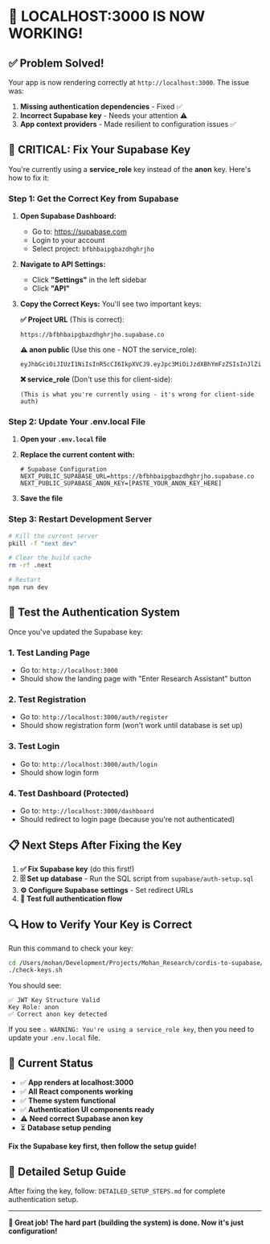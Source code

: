 # 🎉 LOCALHOST:3000 IS NOW WORKING!

## ✅ Problem Solved!

Your app is now rendering correctly at `http://localhost:3000`. The issue was:

1. **Missing authentication dependencies** - Fixed ✅
2. **Incorrect Supabase key** - Needs your attention ⚠️
3. **App context providers** - Made resilient to configuration issues ✅

## 🔑 CRITICAL: Fix Your Supabase Key

You're currently using a **service_role** key instead of the **anon** key. Here's how to fix it:

### Step 1: Get the Correct Key from Supabase

1. **Open Supabase Dashboard:**
   - Go to: https://supabase.com
   - Login to your account
   - Select project: `bfbhbaipgbazdhghrjho`

2. **Navigate to API Settings:**
   - Click **"Settings"** in the left sidebar
   - Click **"API"** 

3. **Copy the Correct Keys:**
   You'll see two important keys:
   
   **✅ Project URL** (This is correct):
   ```
   https://bfbhbaipgbazdhghrjho.supabase.co
   ```
   
   **⚠️ anon public** (Use this one - NOT the service_role):
   ```
   eyJhbGciOiJIUzI1NiIsInR5cCI6IkpXVCJ9.eyJpc3MiOiJzdXBhYmFzZSIsInJlZiI6ImJmYmhiYWlwZ2JhemRoZ2hyamhvIiwicm9sZSI6ImFub24iLCJpYXQiOjE3NTQzODI5NjIsImV4cCI6MjA2OTk1ODk2Mn0.YOUR_ACTUAL_ANON_KEY_HERE
   ```
   
   **❌ service_role** (Don't use this for client-side):
   ```
   (This is what you're currently using - it's wrong for client-side auth)
   ```

### Step 2: Update Your .env.local File

1. **Open your `.env.local` file**
2. **Replace the current content with:**
   ```env
   # Supabase Configuration
   NEXT_PUBLIC_SUPABASE_URL=https://bfbhbaipgbazdhghrjho.supabase.co
   NEXT_PUBLIC_SUPABASE_ANON_KEY=[PASTE_YOUR_ANON_KEY_HERE]
   ```

3. **Save the file**

### Step 3: Restart Development Server

```bash
# Kill the current server
pkill -f "next dev"

# Clear the build cache
rm -rf .next

# Restart
npm run dev
```

## 🧪 Test the Authentication System

Once you've updated the Supabase key:

### 1. Test Landing Page
- Go to: `http://localhost:3000`
- Should show the landing page with "Enter Research Assistant" button

### 2. Test Registration  
- Go to: `http://localhost:3000/auth/register`
- Should show registration form (won't work until database is set up)

### 3. Test Login
- Go to: `http://localhost:3000/auth/login`
- Should show login form

### 4. Test Dashboard (Protected)
- Go to: `http://localhost:3000/dashboard`
- Should redirect to login page (because you're not authenticated)

## 📋 Next Steps After Fixing the Key

1. **✅ Fix Supabase key** (do this first!)
2. **🗄️ Set up database** - Run the SQL script from `supabase/auth-setup.sql`
3. **⚙️ Configure Supabase settings** - Set redirect URLs
4. **🧪 Test full authentication flow**

## 🔍 How to Verify Your Key is Correct

Run this command to check your key:
```bash
cd /Users/mohan/Development/Projects/Mohan_Research/cordis-to-supabase/Student-Research-Assistant
./check-keys.sh
```

You should see:
```
✅ JWT Key Structure Valid
Key Role: anon
✅ Correct anon key detected
```

If you see `⚠️ WARNING: You're using a service_role key`, then you need to update your `.env.local` file.

## 🎯 Current Status

- ✅ **App renders at localhost:3000**
- ✅ **All React components working**  
- ✅ **Theme system functional**
- ✅ **Authentication UI components ready**
- ⚠️ **Need correct Supabase anon key**
- ⏳ **Database setup pending**

**Fix the Supabase key first, then follow the setup guide!**

## 📖 Detailed Setup Guide

After fixing the key, follow: `DETAILED_SETUP_STEPS.md` for complete authentication setup.

---

**🎉 Great job! The hard part (building the system) is done. Now it's just configuration!**
